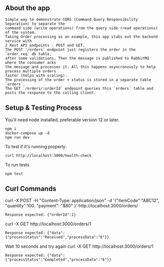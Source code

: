 ## About the app
```
Simple way to demonstrate CQRS (Command Query Responsibility Separation) to separate the 
command side (write operations) from the query side (read operations) of the system.
Taking Order processing as an example, this app stubs out the backend service with
2 Rest API endpoints - POST and GET.
The POST `/orders` endpoint just registers the order in the `order_req` db table, 
after some validations. Then the message is published to RabbitMQ where the consumer acks 
the message and processes it. All this happens asyncronously to help process multiple orders 
faster (helps with scaling).
The processing of the order + status is stored in a separate table `orders`.
The GET `/orders/:orderId` endpoint queries this `orders` table and posts the response to the calling client.
```

## Setup & Testing Process

You'll need node installed, preferable version 12 or later.

```
npm i
docker-compose up -d
npm run dev
```
To test if it's running properly:
```
curl http://localhost:3000/health-check
```
To run tests
```
npm test
```
## Curl Commands
curl -X POST -H "Content-Type: application/json" -d '{"itemCode":"ABC12", "quantity":100, "payment": "$80" }'  http://localhost:3000/orders/

```
Response expected: {"orderId":1}
```

curl -X GET http://localhost:3000/orders/1

```
Response expected: {"data":{"processStatus":"Received","processData":"6"}}
```

Wait 10 seconds and try again curl -X GET http://localhost:3000/orders/1

```
Response expected: {"data":{"processStatus":"Completed","processData":"6"}}
```